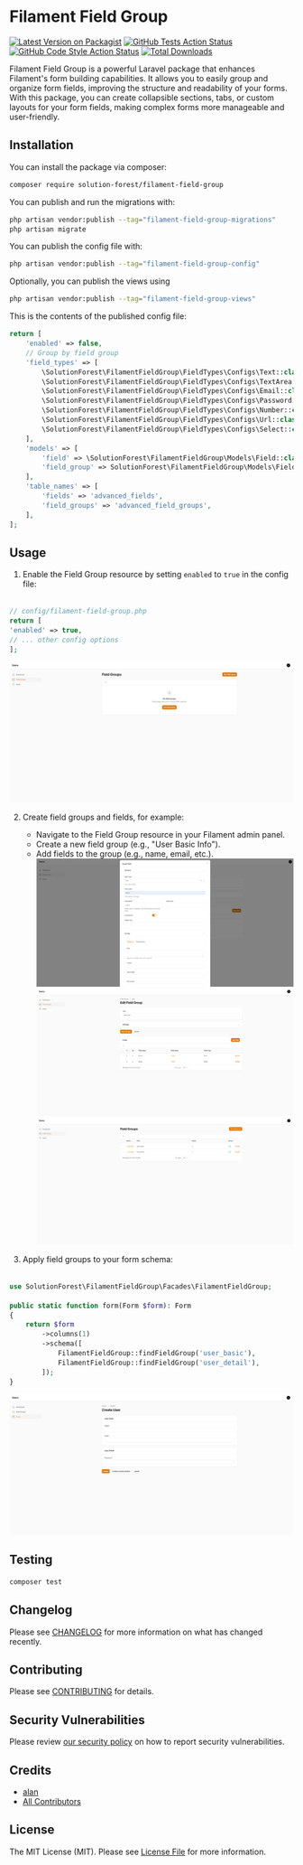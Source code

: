 # Filament Field Group

[![Latest Version on Packagist](https://img.shields.io/packagist/v/solutionforest/filament-field-group.svg?style=flat-square)](https://packagist.org/packages/solutionforest/filament-field-group)
[![GitHub Tests Action Status](https://img.shields.io/github/actions/workflow/status/solutionforest/filament-field-group/run-tests.yml?branch=main&label=tests&style=flat-square)](https://github.com/solutionforest/filament-field-group/actions?query=workflow%3Arun-tests+branch%3Amain)
[![GitHub Code Style Action Status](https://img.shields.io/github/actions/workflow/status/solutionforest/filament-field-group/fix-php-code-styling.yml?branch=main&label=code%20style&style=flat-square)](https://github.com/solutionforest/filament-field-group/actions?query=workflow%3A"Fix+PHP+code+styling"+branch%3Amain)
[![Total Downloads](https://img.shields.io/packagist/dt/solutionforest/filament-field-group.svg?style=flat-square)](https://packagist.org/packages/solutionforest/filament-field-group)


Filament Field Group is a powerful Laravel package that enhances Filament's form building capabilities. It allows you to easily group and organize form fields, improving the structure and readability of your forms. With this package, you can create collapsible sections, tabs, or custom layouts for your form fields, making complex forms more manageable and user-friendly.


## Installation

You can install the package via composer:

```bash
composer require solution-forest/filament-field-group
```

You can publish and run the migrations with:

```bash
php artisan vendor:publish --tag="filament-field-group-migrations"
php artisan migrate
```

You can publish the config file with:

```bash
php artisan vendor:publish --tag="filament-field-group-config"
```

Optionally, you can publish the views using

```bash
php artisan vendor:publish --tag="filament-field-group-views"
```

This is the contents of the published config file:

```php
return [
    'enabled' => false,
    // Group by field group
    'field_types' => [
        \SolutionForest\FilamentFieldGroup\FieldTypes\Configs\Text::class,
        \SolutionForest\FilamentFieldGroup\FieldTypes\Configs\TextArea::class,
        \SolutionForest\FilamentFieldGroup\FieldTypes\Configs\Email::class,
        \SolutionForest\FilamentFieldGroup\FieldTypes\Configs\Password::class,
        \SolutionForest\FilamentFieldGroup\FieldTypes\Configs\Number::class,
        \SolutionForest\FilamentFieldGroup\FieldTypes\Configs\Url::class,
        \SolutionForest\FilamentFieldGroup\FieldTypes\Configs\Select::class,
    ],
    'models' => [
        'field' => \SolutionForest\FilamentFieldGroup\Models\Field::class,
        'field_group' => SolutionForest\FilamentFieldGroup\Models\FieldGroup::class,
    ],
    'table_names' => [
        'fields' => 'advanced_fields',
        'field_groups' => 'advanced_field_groups',
    ],
];
```

## Usage

1. Enable the Field Group resource by setting `enabled` to `true` in the config file:
```php

// config/filament-field-group.php
return [
'enabled' => true,
// ... other config options
];
```
![Filament Field Group](./docs-assets/images/initial-resource.png)

2. Create field groups and fields, for example:

   - Navigate to the Field Group resource in your Filament admin panel.
   - Create a new field group (e.g., "User Basic Info").
   - Add fields to the group (e.g., name, email, etc.).
![Create Field Group and Field](./docs-assets/images/add-field-1.png)
![Create Field Group and Field](./docs-assets/images/add-field-2.png)
![Create Field Group and Field](./docs-assets/images/add-field-3.png)

3. Apply field groups to your form schema:
```php

use SolutionForest\FilamentFieldGroup\Facades\FilamentFieldGroup;

public static function form(Form $form): Form
{
    return $form
        ->columns(1)
        ->schema([
            FilamentFieldGroup::findFieldGroup('user_basic'),
            FilamentFieldGroup::findFieldGroup('user_detail'),
        ]);
}
```
![Apply Field Group](./docs-assets/images/apply-field-group.png)

## Testing

```bash
composer test
```

## Changelog

Please see [CHANGELOG](CHANGELOG.md) for more information on what has changed recently.

## Contributing

Please see [CONTRIBUTING](.github/CONTRIBUTING.md) for details.

## Security Vulnerabilities

Please review [our security policy](../../security/policy) on how to report security vulnerabilities.

## Credits

- [alan](https://github.com/solutionforest)
- [All Contributors](../../contributors)

## License

The MIT License (MIT). Please see [License File](LICENSE.md) for more information.
